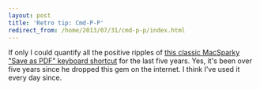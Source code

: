 ```yaml
---
layout: post
title: 'Retro tip: Cmd-P-P'
redirect_from: /home/2013/07/31/cmd-p-p/index.html
---
```

<p>If only I could quantify all the positive ripples of <a href="http://macsparky.com/blog/2008/3/19/keyboard-shortcut-for-save-as-pdf-in-os-x.html">this classic MacSparky "Save as PDF" keyboard shortcut</a> for the last five years. Yes, it's been over five years since he dropped this gem on the internet. I think I've used it every day since.</p>
